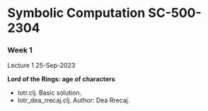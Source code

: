 # Symbolic Computation SC-500-2304

### Week 1 ### 
Lecture 1 25-Sep-2023

**Lord of the Rings: age of characters**
* lotr.clj. Basic solution.
* lotr_dea_rrecaj.clj. Author: Dea Rrecaj.